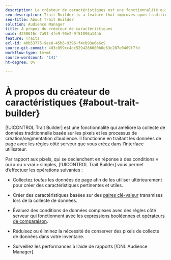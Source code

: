 ```yaml
---
description: Le créateur de caractéristiques est une fonctionnalité qui améliore la collecte de données traditionnelle basée sur les pixels et les processus de création/segmentation d’audience. Il fonctionne en traitant les données de page avec les règles côté serveur que vous créez dans l’interface utilisateur.
seo-description: Trait Builder is a feature that improves upon traditional pixel-based data collection and audience creation/segmentation processes. It works by processing page data with server-side rules you create in the user interface.
seo-title: About Trait Builder
solution: Audience Manager
title: À propos du créateur de caractéristiques
uuid: 4258616c-7a9f-4fe9-95e2-9f51896a14ab
feature: Traits
exl-id: 4bb53775-9ee0-45b6-9396-f4cb93e6e6c9
source-git-commit: 4d3c859cc4dc5294286680b0e63c287e0409f7fd
workflow-type: tm+mt
source-wordcount: '141'
ht-degree: 0%

---
```


# À propos du créateur de caractéristiques {#about-trait-builder}

[!UICONTROL Trait Builder] est une fonctionnalité qui améliore la collecte de données traditionnelle basée sur les pixels et les processus de création/segmentation d’audience. Il fonctionne en traitant les données de page avec les règles côté serveur que vous créez dans l’interface utilisateur.

<!-- c_tb_about.xml -->

Par rapport aux pixels, qui se déclenchent en réponse à des conditions « oui » ou « vrai » simples, [!UICONTROL Trait Builder] vous permet d’effectuer les opérations suivantes :

* Collectez *toutes* les données de page afin de les utiliser ultérieurement pour créer des caractéristiques pertinentes et utiles.
* Créer des caractéristiques basées sur des [paires clé-valeur](../../reference/key-value-pairs-explained.md) transmises lors de la collecte de données.
* Évaluez des conditions de données complexes avec des règles côté serveur qui fonctionnent avec les [expressions booléennes](../../reference/boolean-expressions-tsb.md) et [opérateurs de comparaison](../../features/traits/trait-comparison-operators.md).

* Réduisez ou éliminez la nécessité de conserver des pixels de collecte de données dans votre inventaire.
* Surveillez les performances à l’aide de rapports [!DNL Audience Manager].
